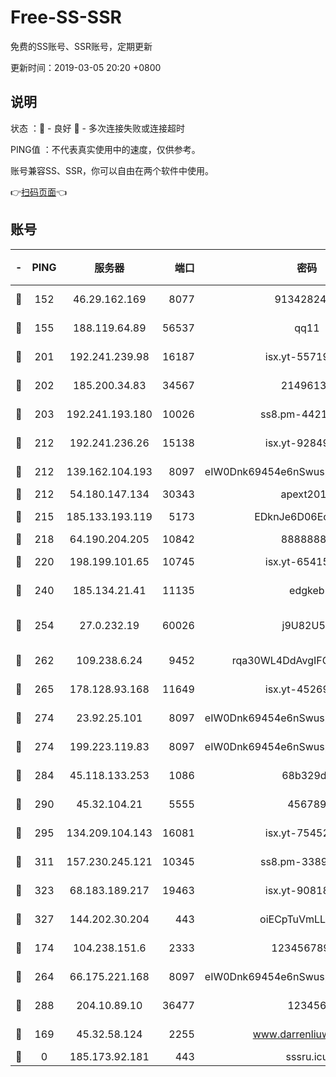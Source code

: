 # Free-SS-SSR

免费的SS账号、SSR账号，定期更新

更新时间：2019-03-05 20:20 +0800

## 说明

状态     ：🙂 - 良好 🙁 - 多次连接失败或连接超时

PING值   ：不代表真实使用中的速度，仅供参考。

账号兼容SS、SSR，你可以自由在两个软件中使用。

👉[扫码页面](https://liesauer.github.io/free-ss-ssr.github.io/)👈

## 账号

|-|PING|服务器|端口|密码|加密方式|区域|
|:----:|:----:|:-----:|-----:|:----:|:----:|:----:|
|🙂|152|46.29.162.169|8077|9134282479|aes-256-cfb|RU|
|🙂|155|188.119.64.89|56537|qq11|aes-256-cfb|RU|
|🙂|201|192.241.239.98|16187|isx.yt-55719199|aes-256-cfb|US|
|🙂|202|185.200.34.83|34567|21496138|aes-256-cfb|US|
|🙂|203|192.241.193.180|10026|ss8.pm-44218245|aes-256-cfb|US|
|🙂|212|192.241.236.26|15138|isx.yt-92849961|aes-256-cfb|US|
|🙂|212|139.162.104.193|8097|eIW0Dnk69454e6nSwuspv9DmS201tQ0D|aes-256-cfb|JP|
|🙂|212|54.180.147.134|30343|apext2019|chacha20|KR|
|🙂|215|185.133.193.119|5173|EDknJe6D06EoWDaw|aes-256-cfb|US|
|🙂|218|64.190.204.205|10842|88888888|rc4-md5|US|
|🙂|220|198.199.101.65|10745|isx.yt-65415460|aes-256-cfb|US|
|🙂|240|185.134.21.41|11135|edgkeb|aes-256-cfb|GB|
|🙂|254|27.0.232.19|60026|j9U82U53|xchacha20-ietf-poly1305|HK|
|🙂|262|109.238.6.24|9452|rqa30WL4DdAvgIFG6Fs3znzTa|aes-256-cfb|FR|
|🙂|265|178.128.93.168|11649|isx.yt-45269107|aes-256-cfb|SG|
|🙂|274|23.92.25.101|8097|eIW0Dnk69454e6nSwuspv9DmS201tQ0D|aes-256-cfb|US|
|🙂|274|199.223.119.83|8097|eIW0Dnk69454e6nSwuspv9DmS201tQ0D|aes-256-cfb|US|
|🙂|284|45.118.133.253|1086|68b329da|aes-256-cfb|SG|
|🙂|290|45.32.104.21|5555|456789|aes-256-cfb|SG|
|🙂|295|134.209.104.143|16081|isx.yt-75452571|aes-256-cfb|SG|
|🙂|311|157.230.245.121|10345|ss8.pm-33892732|aes-256-cfb|SG|
|🙂|323|68.183.189.217|19463|isx.yt-90818322|aes-256-cfb|SG|
|🙂|327|144.202.30.204|443|oiECpTuVmLLxk4Ts|aes-256-cfb|US|
|🙂|174|104.238.151.6|2333|12345678900|aes-256-cfb|JP|
|🙂|264|66.175.221.168|8097|eIW0Dnk69454e6nSwuspv9DmS201tQ0D|aes-256-cfb|US|
|🙂|288|204.10.89.10|36477|123456|aes-256-cfb|US|
|🙁|169|45.32.58.124|2255|www.darrenliuwei.com|aes-256-cfb|JP|
|🙁|0|185.173.92.181|443|sssru.icu|rc4-md5|RU|
